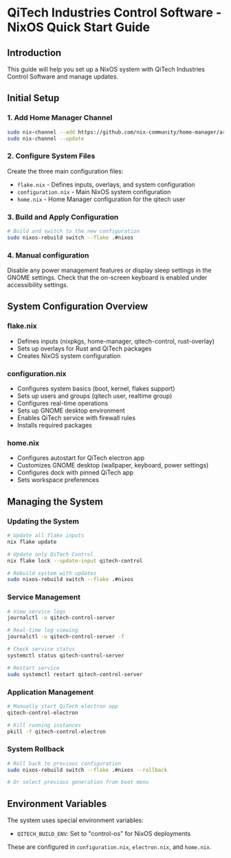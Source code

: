 # QiTech Industries Control Software - NixOS Quick Start Guide

## Introduction

This guide will help you set up a NixOS system with QiTech Industries Control Software and manage updates.

## Initial Setup

### 1. Add Home Manager Channel

```bash
sudo nix-channel --add https://github.com/nix-community/home-manager/archive/master.tar.gz home-manager
sudo nix-channel --update
```

### 2. Configure System Files

Create the three main configuration files:

- `flake.nix` - Defines inputs, overlays, and system configuration
- `configuration.nix` - Main NixOS system configuration
- `home.nix` - Home Manager configuration for the qitech user

### 3. Build and Apply Configuration

```bash
# Build and switch to the new configuration
sudo nixos-rebuild switch --flake .#nixos
```

### 4. Manual configuration

Disable any power management features or display sleep settings in the GNOME settings. Check that the on-screen keyboard is enabled under accessibility settings.

## System Configuration Overview

### flake.nix

- Defines inputs (nixpkgs, home-manager, qitech-control, rust-overlay)
- Sets up overlays for Rust and QiTech packages
- Creates NixOS system configuration

### configuration.nix

- Configures system basics (boot, kernel, flakes support)
- Sets up users and groups (qitech user, realtime group)
- Configures real-time operations
- Sets up GNOME desktop environment
- Enables QiTech service with firewall rules
- Installs required packages

### home.nix

- Configures autostart for QiTech electron app
- Customizes GNOME desktop (wallpaper, keyboard, power settings)
- Configures dock with pinned QiTech app
- Sets workspace preferences

## Managing the System

### Updating the System

```bash
# Update all flake inputs
nix flake update

# Update only QiTech Control
nix flake lock --update-input qitech-control

# Rebuild system with updates
sudo nixos-rebuild switch --flake .#nixos
```

### Service Management

```bash
# View service logs
journalctl -u qitech-control-server

# Real-time log viewing
journalctl -u qitech-control-server -f

# Check service status
systemctl status qitech-control-server

# Restart service
sudo systemctl restart qitech-control-server
```

### Application Management

```bash
# Manually start QiTech electron app
qitech-control-electron

# Kill running instances
pkill -f qitech-control-electron
```

### System Rollback

```bash
# Roll back to previous configuration
sudo nixos-rebuild switch --flake .#nixos --rollback

# Or select previous generation from boot menu
```

## Environment Variables

The system uses special environment variables:

- `QITECH_BUILD_ENV`: Set to "control-os" for NixOS deployments

These are configured in `configuration.nix`, `electron.nix`, and `home.nix`.
